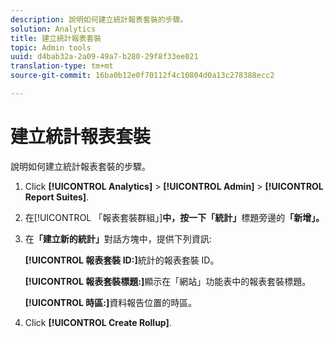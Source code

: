 ```yaml
---
description: 說明如何建立統計報表套裝的步驟。
solution: Analytics
title: 建立統計報表套裝
topic: Admin tools
uuid: d4bab32a-2a09-49a7-b280-29f8f33ee021
translation-type: tm+mt
source-git-commit: 16ba0b12e0f70112f4c10804d0a13c278388ecc2

---
```



# 建立統計報表套裝

說明如何建立統計報表套裝的步驟。

1. Click **[!UICONTROL Analytics]** &gt; **[!UICONTROL Admin]** &gt; **[!UICONTROL Report Suites]**.
1. 在[!UICONTROL 「報表套裝群組」]**中，按一下「統計」**&#x200B;標題旁邊的&#x200B;**「新增」。**
1. 在&#x200B;**「建立新的統計」**&#x200B;對話方塊中，提供下列資訊:

   **[!UICONTROL 報表套裝 ID:]**&#x200B;統計的報表套裝 ID。

   **[!UICONTROL 報表套裝標題:]**&#x200B;顯示在「網站」功能表中的報表套裝標題。

   **[!UICONTROL 時區:]**&#x200B;資料報告位置的時區。
1. Click **[!UICONTROL Create Rollup]**.
